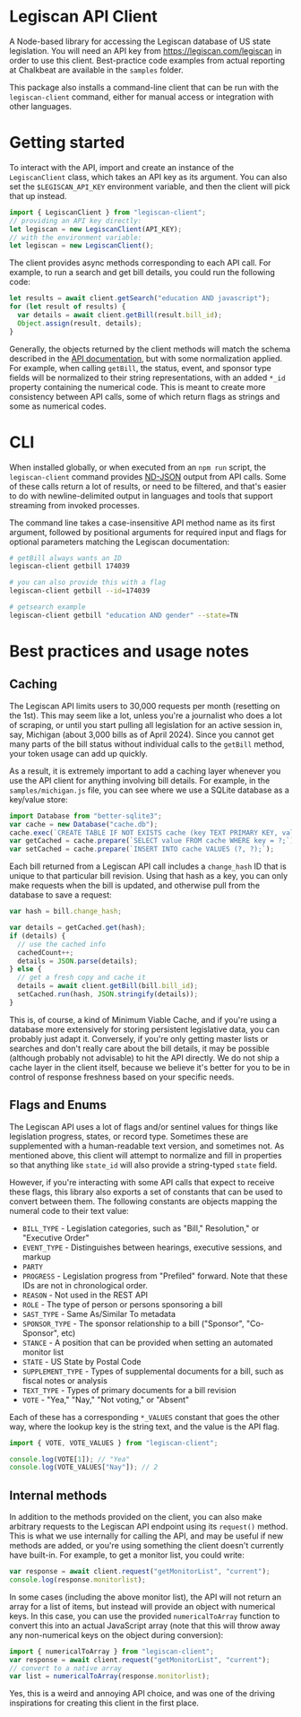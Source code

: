 # Legiscan API Client

A Node-based library for accessing the Legiscan database of US state legislation. You will need an API key from https://legiscan.com/legiscan in order to use this client. Best-practice code examples from actual reporting at Chalkbeat are available in the `samples` folder.

This package also installs a command-line client that can be run with the `legiscan-client` command, either for manual access or integration with other languages.

# Getting started

To interact with the API, import and create an instance of the `LegiscanClient` class, which takes an API key as its argument. You can also set the `$LEGISCAN_API_KEY` environment variable, and then the client will pick that up instead.

```js
import { LegiscanClient } from "legiscan-client";
// providing an API key directly:
let legiscan = new LegiscanClient(API_KEY);
// with the environment variable:
let legiscan = new LegiscanClient();
```

The client provides async methods corresponding to each API call. For example, to run a search and get bill details, you could run the following code:

```js
let results = await client.getSearch("education AND javascript");
for (let result of results) {
  var details = await client.getBill(result.bill_id);
  Object.assign(result, details);
}
```

Generally, the objects returned by the client methods will match the schema described in the [API documentation](https://legiscan.com/misc/LegiScan_API_User_Manual.pdf), but with some normalization applied. For example, when calling `getBill`, the status, event, and sponsor type fields will be normalized to their string representations, with an added `*_id` property containing the numerical code. This is meant to create more consistency between API calls, some of which return flags as strings and some as numerical codes.

# CLI

When installed globally, or when executed from an `npm run` script, the `legiscan-client` command provides [ND-JSON](https://github.com/ndjson/ndjson-spec) output from API calls. Some of these calls return a lot of results, or need to be filtered, and that's easier to do with newline-delimited output in languages and tools that support streaming from invoked processes.

The command line takes a case-insensitive API method name as its first argument, followed by positional arguments for required input and flags for optional parameters matching the Legiscan documentation:

```sh
# getBill always wants an ID
legiscan-client getbill 174039

# you can also provide this with a flag
legiscan-client getbill --id=174039

# getsearch example
legiscan-client getbill "education AND gender" --state=TN
```

# Best practices and usage notes

## Caching

The Legiscan API limits users to 30,000 requests per month (resetting on the 1st). This may seem like a lot, unless you're a journalist who does a lot of scraping, or until you start pulling all legislation for an active session in, say, Michigan (about 3,000 bills as of April 2024). Since you cannot get many parts of the bill status without individual calls to the `getBill` method, your token usage can add up quickly.

As a result, it is extremely important to add a caching layer whenever you use the API client for anything involving bill details. For example, in the `samples/michigan.js` file, you can see where we use a SQLite database as a key/value store:

```js
import Database from "better-sqlite3";
var cache = new Database("cache.db");
cache.exec(`CREATE TABLE IF NOT EXISTS cache (key TEXT PRIMARY KEY, value TEXT);`);
var getCached = cache.prepare(`SELECT value FROM cache WHERE key = ?;`).pluck();
var setCached = cache.prepare(`INSERT INTO cache VALUES (?, ?);`);
```

Each bill returned from a Legiscan API call includes a `change_hash` ID that is unique to that particular bill revision. Using that hash as a key, you can only make requests when the bill is updated, and otherwise pull from the database to save a request:

```js
var hash = bill.change_hash;

var details = getCached.get(hash);
if (details) {
  // use the cached info
  cachedCount++;
  details = JSON.parse(details);
} else {
  // get a fresh copy and cache it
  details = await client.getBill(bill.bill_id);
  setCached.run(hash, JSON.stringify(details));
}
```

This is, of course, a kind of Minimum Viable Cache, and if you're using a database more extensively for storing persistent legislative data, you can probably just adapt it. Conversely, if you're only getting master lists or searches and don't really care about the bill details, it may be possible (although probably not advisable) to hit the API directly. We do not ship a cache layer in the client itself, because we believe it's better for you to be in control of response freshness based on your specific needs.

## Flags and Enums

The Legiscan API uses a lot of flags and/or sentinel values for things like legislation progress, states, or record type. Sometimes these are supplemented with a human-readable text version, and sometimes not. As mentioned above, this client will attempt to normalize and fill in properties so that anything like `state_id` will also provide a string-typed `state` field.

However, if you're interacting with some API calls that expect to receive these flags, this library also exports a set of constants that can be used to convert between them. The following constants are objects mapping the numeral code to their text value:

* `BILL_TYPE` - Legislation categories, such as "Bill," Resolution," or "Executive Order"
* `EVENT_TYPE` - Distinguishes between hearings, executive sessions, and markup
* `PARTY`
* `PROGRESS` - Legislation progress from "Prefiled" forward. Note that these IDs are not in chronological order.
* `REASON` - Not used in the REST API
* `ROLE` - The type of person or persons sponsoring a bill
* `SAST_TYPE` - Same As/Similar To metadata
* `SPONSOR_TYPE` - The sponsor relationship to a bill ("Sponsor", "Co-Sponsor", etc)
* `STANCE` - A position that can be provided when setting an automated monitor list
* `STATE` - US State by Postal Code
* `SUPPLEMENT_TYPE` - Types of supplemental documents for a bill, such as fiscal notes or analysis
* `TEXT_TYPE` - Types of primary documents for a bill revision
* `VOTE` - "Yea," "Nay," "Not voting," or "Absent"

Each of these has a corresponding `*_VALUES` constant that goes the other way, where the lookup key is the string text, and the value is the API flag.

```js
import { VOTE, VOTE_VALUES } from "legiscan-client";

console.log(VOTE[1]); // "Yea"
console.log(VOTE_VALUES["Nay"]); // 2
```

## Internal methods

In addition to the methods provided on the client, you can also make arbitrary requests to the Legiscan API endpoint using its `request()` method. This is what we use internally for calling the API, and may be useful if new methods are added, or you're using something the client doesn't currently have built-in. For example, to get a monitor list, you could write:

```js
var response = await client.request("getMonitorList", "current");
console.log(response.monitorlist);
```

In some cases (including the above monitor list), the API will not return an array for a list of items, but instead will provide an object with numerical keys. In this case, you can use the provided `numericalToArray` function to convert this into an actual JavaScript array (note that this will throw away any non-numerical keys on the object during conversion):

```js
import { numericalToArray } from "legiscan-client";
var response = await client.request("getMonitorList", "current");
// convert to a native array
var list = numericalToArray(response.monitorlist);
```

Yes, this is a weird and annoying API choice, and was one of the driving inspirations for creating this client in the first place.